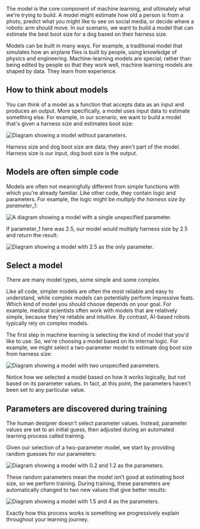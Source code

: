 The model is the core component of machine learning, and ultimately what we're trying to build. A model might estimate how old a person is from a photo, predict what you might like to see on social media, or decide where a robotic arm should move. In our scenario, we want to build a model that can estimate the best boot size for a dog based on their harness size.

Models can be built in many ways. For example, a traditional model that simulates how an airplane flies is built by people, using knowledge of physics and engineering. Machine-learning models are special; rather than being edited by people so that they work well, machine learning models are shaped by data. They learn from experience.

## How to think about models

You can think of a model as a function that accepts data as an input and produces an output. More specifically, a model uses input data to estimate something else. For example, in our scenario, we want to build a model that's given a harness size and estimates boot size:

![Diagram showing a model without parameters.](../media/1-2-a.jpg)

Harness size and dog boot size are data; they aren't part of the model. Harness size is our input, dog boot size is the output.

## Models are often simple code

Models are often not meaningfully different from simple functions with which you're already familiar. Like other code, they contain logic and parameters. For example, the logic might be *multiply the harness size by parameter_1*:

![A diagram showing a model with a single unspecified parameter.](../media/1-2-b.jpg)

If parameter_1 here was 2.5, our model would multiply harness size by 2.5 and return the result:

![Diagram showing a model with 2.5 as the only parameter.](../media/1-2-c.jpg)

## Select a model

There are many model types, some simple and some complex.

Like all code, simpler models are often the most reliable and easy to understand, while complex models can potentially perform impressive feats. Which kind of model you should choose depends on your goal. For example, medical scientists often work with models that are relatively simple, because they're reliable and intuitive. By contrast, AI-based robots typically rely on complex models.

The first step in machine learning is selecting the kind of model that you'd like to use. So, we're choosing a model based on its internal logic. For example, we might select a two-parameter model to estimate dog boot size from harness size:

![Diagram showing a model with two unspecified parameters.](../media/1-2-d.jpg)

Notice how we selected a model based on how it works logically, but not based on its parameter values. In fact, at this point, the parameters haven't been set to any particular value.

## Parameters are discovered during training

The human designer doesn't select parameter values. Instead, parameter values are set to an initial guess, then adjusted during an automated learning process called training.

Given our selection of a two-parameter model, we start by providing random guesses for our parameters:

![Diagram showing a model with 0.2 and 1.2 as the parameters.](../media/1-2-e.jpg)

These random parameters mean the model isn’t good at estimating boot size, so we perform training. During training, these parameters are automatically changed to two new values that give better results:

![Diagram showing a model with 1.5 and 4 as the parameters.](../media/1-2-f.jpg)

Exactly how this process works is something we progressively explain throughout your learning journey.